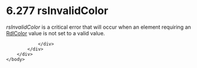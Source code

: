 <html dir="LTR" xmlns:mshelp="http://msdn.microsoft.com/mshelp" xmlns:ddue="http://ddue.schemas.microsoft.com/authoring/2003/5" xmlns:xlink="http://www.w3.org/1999/xlink" xmlns:tool="http://www.microsoft.com/tooltip">
    <head>
        <meta http-equiv="Content-Type" content="text/html; CHARSET=utf-8"></meta>
        <meta name="save" content="history"></meta>
        <title>6.277 rsInvalidColor</title>
        <xml>
            <mshelp:toctitle title="6.277 rsInvalidColor"></mshelp:toctitle>
            <mshelp:rltitle title="[MS-RDL]: rsInvalidColor"></mshelp:rltitle>
            <mshelp:keyword index="A" term="e9c7b047-d6eb-49a1-ae50-1c370a5498a8"></mshelp:keyword>
            <mshelp:attr name="DCSext.ContentType" value="open specification"></mshelp:attr>
            <mshelp:attr name="AssetID" value="e9c7b047-d6eb-49a1-ae50-1c370a5498a8"></mshelp:attr>
            <mshelp:attr name="TopicType" value="kbRef"></mshelp:attr>
            <mshelp:attr name="DCSext.Title" value="[MS-RDL]: rsInvalidColor" />
        </xml>
    </head>
    <body>
        <div id="header">
            <h1 class="heading">6.277 rsInvalidColor</h1>
        </div>
        <div id="mainSection">
            <div id="mainBody">
                <div id="allHistory" class="saveHistory"></div>
                <div id="sectionSection0" class="section" name="collapseableSection">
                    

<p><i>rsInvalidColor</i> is a critical error that will occur
when an element requiring an <a href="b302c6a5-6023-42b1-95ed-bafcdc4b5714.html">RdlColor</a>
value is not set to a valid value.</p>


                </div>
            </div>
        </div>
    </body>
</html>